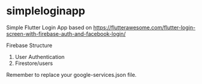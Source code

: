 # simpleloginapp
Simple Flutter Login App based on https://flutterawesome.com/flutter-login-screen-with-firebase-auth-and-facebook-login/


Firebase Structure
1. User Authentication
2. Firestore/users

Remember to replace your google-services.json file.
